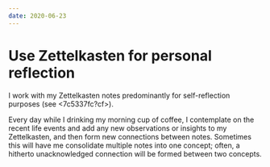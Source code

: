 ```yaml
---
date: 2020-06-23
---
```


# Use Zettelkasten for personal reflection

I work with my Zettelkasten notes predominantly for self-reflection purposes (see <7c5337fc?cf>). 

Every day while I drinking my morning cup of coffee, I contemplate on the recent life events and add any new observations or insights to my Zettelkasten, and then form new connections between notes. Sometimes this will have me consolidate multiple notes into one concept; often, a hitherto unacknowledged connection will be formed between two concepts.

